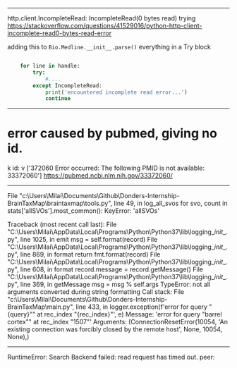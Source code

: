 -----------------------------------------------------------------
http.client.IncompleteRead: IncompleteRead(0 bytes read)
trying 
https://stackoverflow.com/questions/41529016/python-http-client-incomplete-read0-bytes-read-error

adding this to 
`Bio.Medline.__init__.parse()`
 everything in a Try block
```python

    for line in handle:
        try:
            #....
        except IncompleteRead:
            print('encountered incomplete read error...')
            continue
```
-----------------------------------------------------------------
# error caused by pubmed, giving no id.
k id: v ['372060 Error occurred: The following PMID is not available: 33372060']
https://pubmed.ncbi.nlm.nih.gov/33372060/



-----------------------------------------------------------------
  File "c:\Users\Milai\Documents\Github\Donders-Internship-BrainTaxMap\braintaxmap\tools.py", line 49, in log_all_svos
    for svo, count in stats['allSVOs'].most_common():
KeyError: 'allSVOs'



Traceback (most recent call last):
  File "C:\Users\Milai\AppData\Local\Programs\Python\Python37\lib\logging\__init__.py", line 1025, in emit
    msg = self.format(record)
  File "C:\Users\Milai\AppData\Local\Programs\Python\Python37\lib\logging\__init__.py", line 869, in format
    return fmt.format(record)
  File "C:\Users\Milai\AppData\Local\Programs\Python\Python37\lib\logging\__init__.py", line 608, in format
    record.message = record.getMessage()
  File "C:\Users\Milai\AppData\Local\Programs\Python\Python37\lib\logging\__init__.py", line 369, in getMessage
    msg = msg % self.args
TypeError: not all arguments converted during string formatting
Call stack:
  File "c:\Users\Milai\Documents\Github\Donders-Internship-BrainTaxMap\main.py", line 433, in <module>
    logger.exception(f'error for query "{query}"" at rec_index "{rec_index}"', e)
Message: 'error for query "barrel cortex"" at rec_index "1507"'
Arguments: (ConnectionResetError(10054, 'An existing connection was forcibly closed by the remote host', None, 10054, None),)

-----------------------------------------------------------------

RuntimeError: Search Backend failed: read request has timed out. peer: 